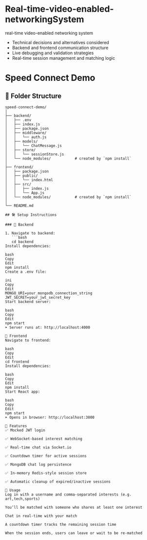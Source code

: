 # Real-time-video-enabled-networkingSystem
real-time video-enabled networking system
- Technical decisions and alternatives considered
- Backend and frontend communication structure
- Live debugging and validation strategies
- Real-time session management and matching logic
# Speed Connect Demo
## 📁 Folder Structure

```plaintext
speed-connect-demo/
│
├── backend/
│   ├── .env
│   ├── index.js
│   ├── package.json
│   ├── middleware/
│   │   └── auth.js
│   ├── models/
│   │   └── ChatMessage.js
│   ├── store/
│   │   └── sessionStore.js
│   └── node_modules/           # created by `npm install`
│
├── frontend/
│   ├── package.json
│   ├── public/
│   │   └── index.html
│   ├── src/
│   │   ├── index.js
│   │   └── App.js
│   └── node_modules/           # created by `npm install`
│
└── README.md

## 🛠️ Setup Instructions

### 🔧 Backend

1. Navigate to backend:
   ```bash
   cd backend
Install dependencies:

bash
Copy
Edit
npm install
Create a .env file:

ini
Copy
Edit
MONGO_URI=your_mongodb_connection_string
JWT_SECRET=your_jwt_secret_key
Start backend server:

bash
Copy
Edit
npm start
➤ Server runs at: http://localhost:4000

🎨 Frontend
Navigate to frontend:

bash
Copy
Edit
cd frontend
Install dependencies:

bash
Copy
Edit
npm install
Start React app:

bash
Copy
Edit
npm start
➤ Opens in browser: http://localhost:3000

🧪 Features
✅ Mocked JWT login

✅ WebSocket-based interest matching

✅ Real-time chat via Socket.io

✅ Countdown timer for active sessions

✅ MongoDB chat log persistence

✅ In-memory Redis-style session store

✅ Automatic cleanup of expired/inactive sessions

📌 Usage
Log in with a username and comma-separated interests (e.g. art,tech,sports)

You’ll be matched with someone who shares at least one interest

Chat in real-time with your match

A countdown timer tracks the remaining session time

When the session ends, users can leave or wait to be re-matched


